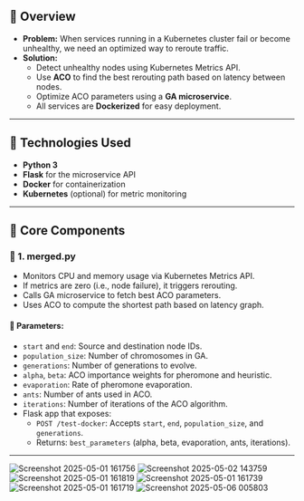 ## 🚀 Overview

- **Problem:** When services running in a Kubernetes cluster fail or become unhealthy, we need an optimized way to reroute traffic.
- **Solution:**
  - Detect unhealthy nodes using Kubernetes Metrics API.
  - Use **ACO** to find the best rerouting path based on latency between nodes.
  - Optimize ACO parameters using a **GA microservice**.
  - All services are **Dockerized** for easy deployment.


---

## 🔧 Technologies Used

- **Python 3**
- **Flask** for the microservice API
- **Docker** for containerization
- **Kubernetes** (optional) for metric monitoring

---

## 🧠 Core Components

### 📌 1. merged.py

- Monitors CPU and memory usage via Kubernetes Metrics API.
- If metrics are zero (i.e., node failure), it triggers rerouting.
- Calls GA microservice to fetch best ACO parameters.
- Uses ACO to compute the shortest path based on latency graph.

#### 🧮 Parameters:
- `start` and `end`: Source and destination node IDs.
- `population_size`: Number of chromosomes in GA.
- `generations`: Number of generations to evolve.
- `alpha`, `beta`: ACO importance weights for pheromone and heuristic.
- `evaporation`: Rate of pheromone evaporation.
- `ants`: Number of ants used in ACO.
- `iterations`: Number of iterations of the ACO algorithm.
- Flask app that exposes:
  - `POST /test-docker`: Accepts `start`, `end`, `population_size`, and `generations`.
  - Returns: `best_parameters` (alpha, beta, evaporation, ants, iterations).

---

![Screenshot 2025-05-01 161756](https://github.com/user-attachments/assets/1d38d79a-0510-4612-91cf-2ccee1134fe9)
![Screenshot 2025-05-02 143759](https://github.com/user-attachments/assets/b40c9b5b-2327-498d-9b2c-0240568531ea)
![Screenshot 2025-05-01 161819](https://github.com/user-attachments/assets/2df4add9-338d-4490-a7bb-7b3d1b8f9e8b)
![Screenshot 2025-05-01 161739](https://github.com/user-attachments/assets/8b1efef5-3b76-46f4-b9a3-d31779aa6d88)
![Screenshot 2025-05-01 161719](https://github.com/user-attachments/assets/232f506f-068f-4b79-93d2-8b782999efeb)
![Screenshot 2025-05-06 005803](https://github.com/user-attachments/assets/9c484a63-c8fe-4fd6-ba73-e475c1da0ad2)
